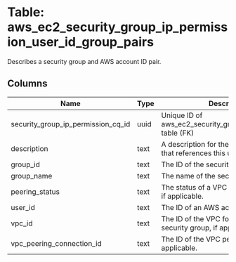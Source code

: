 
# Table: aws_ec2_security_group_ip_permission_user_id_group_pairs
Describes a security group and AWS account ID pair.
## Columns
| Name        | Type           | Description  |
| ------------- | ------------- | -----  |
|security_group_ip_permission_cq_id|uuid|Unique ID of aws_ec2_security_group_ip_permissions table (FK)|
|description|text|A description for the security group rule that references this user ID group pair.|
|group_id|text|The ID of the security group.|
|group_name|text|The name of the security group.|
|peering_status|text|The status of a VPC peering connection, if applicable.|
|user_id|text|The ID of an AWS account.|
|vpc_id|text|The ID of the VPC for the referenced security group, if applicable.|
|vpc_peering_connection_id|text|The ID of the VPC peering connection, if applicable.|
